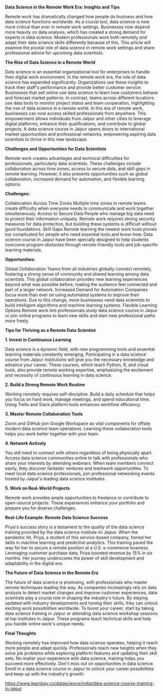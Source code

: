 **Data Science in the Remote Work Era: Insights and Tips**

Remote work has dramatically changed how people do business and how data science functions worldwide. As a crucial tool, data science is now more critical than ever in remote work settings. Businesses now depend more heavily on data analysis, which has created a strong demand for experts in data science. Modern professionals work both remotely and adapt their data science skills differently because of this. This article will examine the pivotal role of data science in remote work settings and share professional advice for upcoming data scientists.

**The Rise of Data Science in a Remote World**

Data science is an essential organizational tool for enterprises to handle their digital work environment. In the remote work era, the role of data science has expanded significantly. Organizations use these insights to track their staff's performance and provide better customer service. Businesses that sell online use data science to learn how customers behave and forecast market patterns. In contrast, teams across different locations use data tools to monitor project status and team cooperation, highlighting the rise of data science in a remote world.
In this era of remote work, businesses can now access skilled professionals from anywhere. This empowerment allows individuals from Jaipur and other cities to leverage digital platforms, enhance their qualifications, and contribute to global projects. A data science course in Jaipur opens doors to international market opportunities and professional networks, empowering aspiring data scientists to thrive in this new landscape.

**Challenges and Opportunities for Data Scientists**

Remote work creates advantages and technical difficulties for professionals, particularly data scientists. These challenges include collaboration across time zones, access to secure data, and skill gaps in remote learning. However, it also presents opportunities such as global collaboration, increased demand for automation, and flexible learning options.

**Challenges:**

Collaboration Across Time Zones
Multiple time zones in remote teams create difficulty when everyone needs to communicate and work together simultaneously.
Access to Secure Data
People who manage big data need to protect their information uniquely. Remote work requires strong security measures for data protection, but building these systems is difficult without good foundations.
Skill Gaps
Remote learning the newest work tools proves too complicated for people who need essential tools and know-how. Data science course in Jaipur have been specially designed to help students overcome program obstacles through remote-friendly tools and job-specific learning materials.

**Opportunities:**

Global Collaboration
Teams from all industries globally connect remotely, fostering a strong sense of community and shared learning among data scientists. This global collaboration provides new learning experiences beyond what was possible before, making the audience feel connected and part of a larger network.
Increased Demand for Automation
Companies focus more than ever on using automated systems to improve their operations. Due to this change, more businesses need data scientists to build intelligent algorithms and machine learning systems.
Flexible Learning Options
Remote work lets professionals study data science course in Jaipur or join online programs to learn new skills and start new professional paths more freely.

**Tips for Thriving as a Remote Data Scientist**

**1. Invest in Continuous Learning**

Data science is a dynamic field, with new programming tools and essential learning materials constantly emerging. Participating in a data science course from Jaipur institutions will give you the necessary knowledge and advance your career. These courses, which teach Python, R, and cloud tools, also provide remote working expertise, emphasizing the excitement and necessity of continuous learning in data science.

**2. Build a Strong Remote Work Routine**

Working remotely requires self-discipline. Build a daily schedule that helps you focus on hard work, manage meetings, and spend educational time. Using Trello and Slack platform tools enhances workflow efficiency.

**3. Master Remote Collaboration Tools**

Zoom and GitHub join Google Workspace as vital components for offsite modern data science team operations. Learning these collaboration tools helps you work better together with your team.

**4. Network Actively**

You still need to connect with others regardless of being physically apart. Access data science communities online to talk with professionals who share your interests by attending webinars. When team members connect easily, they discover fantastic ventures and teamwork opportunities. To meet local data science professionals, join professional networking events hosted by Jaipur's leading data science institutes.

**5. Work on Real-World Projects**

Remote work provides ample opportunities to freelance or contribute to open-source projects. These experiences enhance your portfolio and prepare you for diverse challenges.

**Real-Life Example: Remote Data Science Success**

Priya's success story is a testament to the quality of the data science training provided by the data science institute iin Jaipur. When the pandemic hit, Priya, a student of this service-based company, honed her skills in machine learning and predictive analytics. This training paved the way for her to secure a remote position at a U.S. e-commerce business. Leveraging customer purchase data, Priya boosted revenue by 15% in six months. Her journey underscores the power of skill development and adaptability in the digital era.

**The Future of Data Science in the Remote Era**

The future of data science is promising, with professionals who master remote techniques leading the way. As companies increasingly rely on data analysis to detect market changes and improve customer experiences, data scientists play a crucial role in shaping the industry's future. By staying updated with industry developments and honing their skills, they can unlock exciting work possibilities worldwide.
To boost your career, start by taking data science training in Jaipur or attending data science workshop sessions at top institutes in Jaipur. These programs teach technical skills and help you handle online work's unique needs.


**Final Thoughts**

Working remotely has improved how data science operates, helping it reach more people and adapt quickly. Professionals reach new heights when they solve job problems while exploring platform features and updating their skill sets. No matter your experience with data science, training helps you succeed more effectively.
Don't miss out on opportunities in data science. Enroll in a data science course in Jaipur to unlock your career possibilities and keep up with the industry's growth.


https://www.learnbay.co/datascience/india/data-science-course-training-in-jaipur
